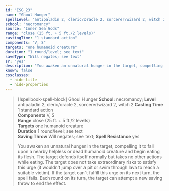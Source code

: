 ```yaml
---
id: "ISG_23"
name: "Ghoul Hunger"
spellLevel: "antipaladin 2, cleric/oracle 2, sorcerer/wizard 2, witch 2"
school: "necromancy"
source: "Inner Sea Gods"
range: "close (25 ft. + 5 ft./2 levels)"
castingTime: "1 standard action"
components: "V, S"
targets: "one humanoid creature"
duration: "1 round/level; see text"
saveType: "Will negates; see text"
sr: "yes"
description: "You awaken an unnatural hunger in the target, compelling it to fall upon a nearby helpless or dead humanoid creature and begin eating its flesh. The target defends itself normally but takes no other actions while eating. The target does not take extraordinary risks to satisfy this urge (it wouldn't jump over a pit or swim through lava to reach a suitable victim). If the target can't fulfill this urge on its next turn, the spell fails. Each round on its turn, the target can attempt a new saving throw to end the effect."
known: false
cssclasses:
  - hide-title
  - hide-properties
---
```


> [!spellbook-spell-block] Ghoul Hunger
> **School:** necromancy; **Level** antipaladin 2, cleric/oracle 2, sorcerer/wizard 2, witch 2
> **Casting Time** 1 standard action  
> **Components** V, S  
> **Range** close (25 ft. + 5 ft./2 levels)  
> **Targets** one humanoid creature  
> **Duration** 1 round/level; see text  
> **Saving Throw** Will negates; see text; **Spell Resistance** yes
> 
> You awaken an unnatural hunger in the target, compelling it to fall upon a nearby helpless or dead humanoid creature and begin eating its flesh. The target defends itself normally but takes no other actions while eating. The target does not take extraordinary risks to satisfy this urge (it wouldn't jump over a pit or swim through lava to reach a suitable victim). If the target can't fulfill this urge on its next turn, the spell fails. Each round on its turn, the target can attempt a new saving throw to end the effect.